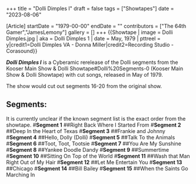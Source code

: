 +++
title = "Dolli Dimples I"
draft = false
tags = ["Showtapes"]
date = "2023-08-06"

[Article]
startDate = "1979-00-00"
endDate = ""
contributors = ["The 64th Gamer","JamesLemony"]
gallery = []
+++
{{Showtape | image = Dolli Dimples.jpg
| aka = Dolli Dimples 1
| date = May, 1979
| pttreel = y|credit1=Dolli Dimples VA - Donna Miller|credit2=Recording Studio - Corasound}}

<b><i>Dolli Dimples I</b></i> is a Cyberamic rerelease of the Dolli segments from the Kooser Main Show & Dolli Showtape#Dolli%20Segments-0 (Kooser Main Show & Dolli Showtape) with cut songs, released in May of 1979.

The show would cut out segments 16-20 from the original show.

<h2>Segments:</h2>
It is currently unclear if the known segment list is the exact order from the showtape.
#<b>Segment 1</b>
##Right Back Where I Started From
#<b>Segment 2</b>
##Deep In the Heart of Texas
#<b>Segment 3</b>
##Frankie and Johnny
#<b>Segment 4</b>
##Hello, Dolly (Dolli)
#<b>Segment 5</b>
##Talk To the Animals
#<b>Segment 6</b>
##Toot, Toot, Tootsie
#<b>Segment 7</b>
##You Are My Sunshine
#<b>Segment 8</b>
##Yankee Doodle Dandy
#<b>Segment 9</b>
##Summertime
#<b>Segment 10</b>
##Sitting On Top of the World
#<b>Segment 11</b>
##Wash that Man Right Out of My Hair
#<b>Segment 12</b>
##Let Me Entertain You
#<b>Segment 13</b>
##Chicago
#<b>Segment 14</b>
##Bill Bailey
#<b>Segment 15</b>
##When the Saints Go Marching In